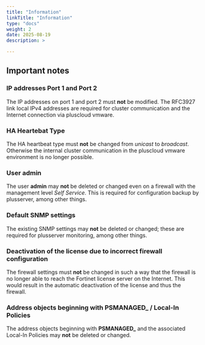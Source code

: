 ```yaml
---
title: "Information"
linkTitle: "Information"
type: "docs"
weight: 2
date: 2025-08-19
description: >

---
```


## Important notes

### IP addresses Port 1 and Port 2

The IP addresses on port 1 and port 2 must **not** be modified.
The RFC3927 link local IPv4 addresses are required for cluster communication and the Internet connection via pluscloud vmware.

### HA Heartebat Type

The HA heartbeat type must **not** be changed from *unicast* to *broadcast*. Otherwise the internal cluster communication in the pluscloud vmware environment is no longer possible.

### User admin

The user **admin** may **not** be deleted or changed even on a firewall with the management level *Self Service*. This is required for configuration backup by plusserver, among other things.

### Default SNMP settings

The existing SNMP settings may **not** be deleted or changed; these are required for plusserver monitoring, among other things.

### Deactivation of the license due to incorrect firewall configuration

The firewall settings must **not** be changed in such a way that the firewall is no longer able to reach the Fortinet license server on the Internet. This would result in the automatic deactivation of the license and thus the firewall.

### Address objects beginning with PSMANAGED_ / Local-In Policies

The address objects beginning with **PSMANAGED_** and the associated Local-In Policies may **not** be deleted or changed.
